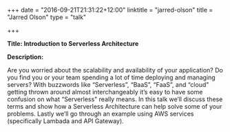 +++
date = "2016-09-21T21:31:22+12:00"
linktitle = "jarred-olson"
title = "Jarred Olson"
type = "talk"

+++

<div class="span-15  ">
  <div class="span-15  last ">
  <p><strong>Title: Introduction to Serverless Architecture</strong>

</p>

<p><strong>Description:</strong></p>

<p>Are you worried about the scalability and availability of your application?  Do you find you or your team spending a lot of time deploying and managing servers?  With buzzwords like “Serverless”, “BaaS”, “FaaS”, and “cloud" getting thrown around almost interchangeably it’s easy to have some confusion on what “Serverless" really means.  In this talk we’ll discuss these terms and show how a Serverless Architecture can help solve some of your problems.  Lastly we’ll go through an example using AWS services (specifically Lambada and API Gateway).</p>

  </div>
</div>

